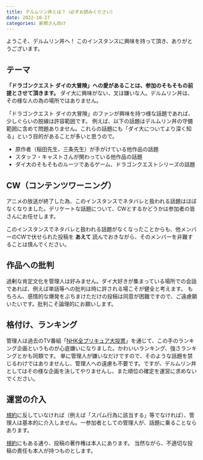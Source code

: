 ```yaml
---
title: デルムリン丼とは？（必ずお読みください）
date: 2022-10-27
categories: 新規さん向け
---
```


ようこそ、デルムリン丼へ！
このインスタンスに興味を持って頂き、ありがとうございます。

## テーマ

__「ドラゴンクエスト ダイの大冒険」への愛があることは、参加のそもそもの前提とさせて頂きます。__
ダイ大に興味がない、叉は嫌いな人。デルムリン丼は、その様な人の為の場所ではありません。

「ドラゴンクエスト ダイの大冒険」のファンが興味を持つ様な話題であれば、少しぐらいの脱線は許容範囲です。
例えば、以下の話題はデルムリン丼の守備範囲に含めて問題ありません。これらの話題にも「ダイ大についてより深く知る」という目的があることが多いと思うので。

- 原作者（稲田先生、三条先生）が手がけている他作品の話題
- スタッフ・キャストさんが関わっている他作品の話題
- ダイ大のそもそものルーツであるゲーム、ドラゴンクエストシリーズの話題

## CW（コンテンツワーニング）

アニメの放送が終了した為、このインスタンスでネタバレと扱われる話題はほぼなくなりました。デリケートな話題について、CWとするかどうかは参加者の皆さんにお任せします。

このインスタンスでネタバレと扱われる話題がなくなったことからも、他メンバーのCWで伏せられた投稿を __あえて__ 読んでおきながら、そのメンバーを非難することは慎んでください。

## 作品への批判

過剰な肯定文化を管理人は好みません。ダイ大好きが集まっている場所での会話であれば、例えば単話等への批判は時に許される場こそが健全と考えます。
もちろん、感情的な爆発をぶちまけただけの投稿は同意が困難ですので、ご遠慮願いたいです。批判こそ論理的にお願いします。

## 格付け、ランキング

管理人は過去のTV番組「[NHK全プリキュア大投票](https://www.nhk.or.jp/anime/precure/)」を通じて、この手のランキング企画というものが心底嫌いになりました。かわいいランキング、強さランキングとかも同類です。
単に管理人が嫌いなだけですので、そのような話題を禁じるわけではありませんし、管理人への遠慮も不要です。ですが、デルムリン丼としてはその様な企画を決してやりませんし、また順位の確定を運営に求めないでください。

## 運営の介入

[規約](https://mstdn.delmulin.com/terms)に反していなければ（例えば「スパム行為に該当する」等でなければ）、管理人は基本的に介入しません。一参加者としての管理人が、話題に乗ることならあります。

[規約](https://mstdn.delmulin.com/terms)にもある通り、投稿の著作権は本人にあります。
当然ながら、不適切な投稿の責任も本人が持つものとします。
